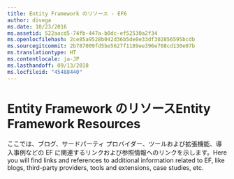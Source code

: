 ```yaml
---
title: Entity Framework のリソース - EF6
author: divega
ms.date: 10/23/2016
ms.assetid: 522aacd5-74fb-447a-b0dc-ef52530a2f34
ms.openlocfilehash: 2ce85a9528b042d36b5de0e33df302856595bcdb
ms.sourcegitcommit: 2b787009fd5be5627f1189ee396e708cd130e07b
ms.translationtype: HT
ms.contentlocale: ja-JP
ms.lasthandoff: 09/13/2018
ms.locfileid: "45488440"
---
```

# <a name="entity-framework-resources"></a><span data-ttu-id="d5565-102">Entity Framework のリソース</span><span class="sxs-lookup"><span data-stu-id="d5565-102">Entity Framework Resources</span></span>
<span data-ttu-id="d5565-103">ここでは、ブログ、サードパーティ プロバイダー、ツールおよび拡張機能、導入事例などの EF に関連するリンクおよび参照情報へのリンクを示します。</span><span class="sxs-lookup"><span data-stu-id="d5565-103">Here you will find links and references to additional information related to EF, like blogs, third-party providers, tools and extensions, case studies, etc.</span></span>

